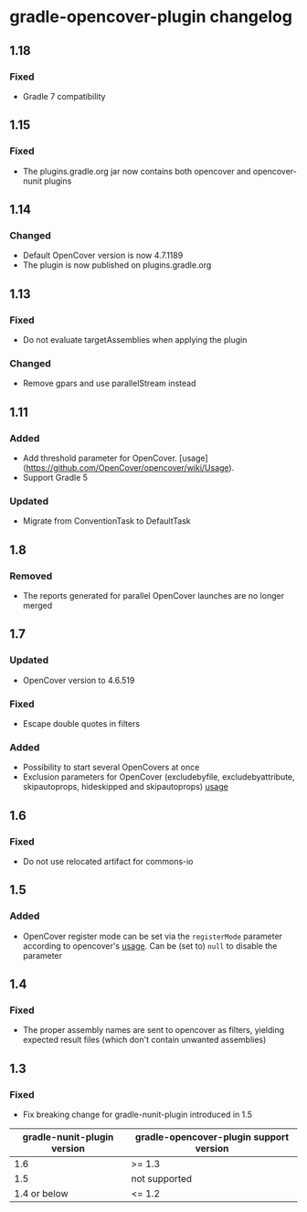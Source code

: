 # gradle-opencover-plugin changelog
## 1.18
### Fixed
* Gradle 7 compatibility

## 1.15
### Fixed
* The plugins.gradle.org jar now contains both opencover and opencover-nunit plugins

## 1.14
### Changed
* Default OpenCover version is now 4.7.1189
* The plugin is now published on plugins.gradle.org

## 1.13
### Fixed
* Do not evaluate targetAssemblies when applying the plugin

### Changed
* Remove gpars and use parallelStream instead

## 1.11
### Added
* Add threshold parameter for OpenCover. [usage] (https://github.com/OpenCover/opencover/wiki/Usage).
* Support Gradle 5

### Updated
* Migrate from ConventionTask to DefaultTask

## 1.8

### Removed
* The reports generated for parallel OpenCover launches are no longer merged

## 1.7

### Updated
* OpenCover version to 4.6.519

### Fixed
* Escape double quotes in filters

### Added
* Possibility to start several OpenCovers at once
* Exclusion parameters for OpenCover (excludebyfile, excludebyattribute, skipautoprops, hideskipped and skipautoprops)
[usage](https://github.com/OpenCover/opencover/wiki/Usage)

## 1.6
### Fixed
* Do not use relocated artifact for commons-io

## 1.5
### Added
* OpenCover register mode can be set via the `registerMode` parameter according to opencover's [usage](https://github.com/OpenCover/opencover/wiki/Usage). Can be (set to) `null` to disable the parameter

## 1.4
### Fixed
* The proper assembly names are sent to opencover as filters, yielding
expected result files (which don't contain unwanted assemblies)

## 1.3
### Fixed
* Fix breaking change for gradle-nunit-plugin introduced in 1.5

gradle-nunit-plugin version | gradle-opencover-plugin support version
--- | ----------------------
1.6 | >= 1.3
1.5 | not supported
1.4 or below | <= 1.2
